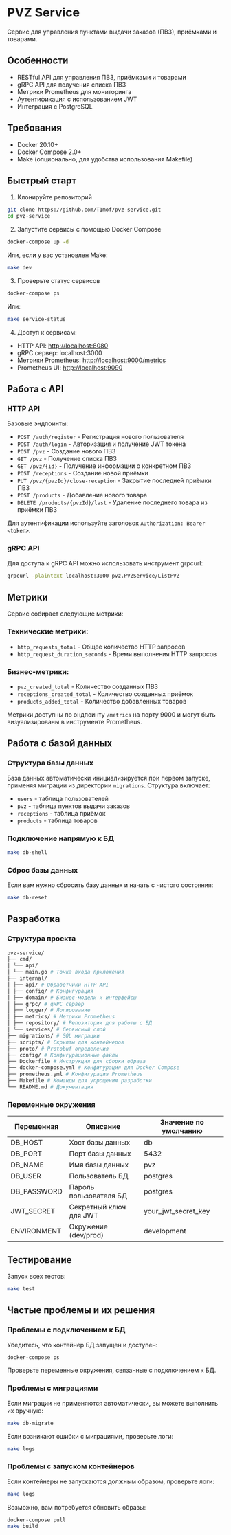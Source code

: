 # PVZ Service

Сервис для управления пунктами выдачи заказов (ПВЗ), приёмками и товарами.

## Особенности

- RESTful API для управления ПВЗ, приёмками и товарами
- gRPC API для получения списка ПВЗ
- Метрики Prometheus для мониторинга
- Аутентификация с использованием JWT
- Интеграция с PostgreSQL

## Требования

- Docker 20.10+
- Docker Compose 2.0+
- Make (опционально, для удобства использования Makefile)

## Быстрый старт

1. Клонируйте репозиторий
```bash
git clone https://github.com/T1mof/pvz-service.git
cd pvz-service
```

2. Запустите сервисы с помощью Docker Compose
```bash
docker-compose up -d
```
Или, если у вас установлен Make:
```bash
make dev
```

3. Проверьте статус сервисов
```bash
docker-compose ps
```
Или:
```bash
make service-status
```

4. Доступ к сервисам:
- HTTP API: [http://localhost:8080](http://localhost:8080)
- gRPC сервер: localhost:3000
- Метрики Prometheus: [http://localhost:9000/metrics](http://localhost:9000/metrics)
- Prometheus UI: [http://localhost:9090](http://localhost:9090)

## Работа с API

### HTTP API

Базовые эндпоинты:

- `POST /auth/register` - Регистрация нового пользователя
- `POST /auth/login` - Авторизация и получение JWT токена
- `POST /pvz` - Создание нового ПВЗ
- `GET /pvz` - Получение списка ПВЗ
- `GET /pvz/{id}` - Получение информации о конкретном ПВЗ
- `POST /receptions` - Создание новой приёмки
- `PUT /pvz/{pvzId}/close-reception` - Закрытие последней приёмки ПВЗ
- `POST /products` - Добавление нового товара
- `DELETE /products/{pvzId}/last` - Удаление последнего товара из приёмки ПВЗ

Для аутентификации используйте заголовок `Authorization: Bearer <token>`.

### gRPC API

Для доступа к gRPC API можно использовать инструмент grpcurl:
```bash
grpcurl -plaintext localhost:3000 pvz.PVZService/ListPVZ
```

## Метрики

Сервис собирает следующие метрики:

### Технические метрики:
- `http_requests_total` - Общее количество HTTP запросов
- `http_request_duration_seconds` - Время выполнения HTTP запросов

### Бизнес-метрики:
- `pvz_created_total` - Количество созданных ПВЗ
- `receptions_created_total` - Количество созданных приёмок
- `products_added_total` - Количество добавленных товаров

Метрики доступны по эндпоинту `/metrics` на порту 9000 и могут быть визуализированы в инструменте Prometheus.

## Работа с базой данных

### Структура базы данных

База данных автоматически инициализируется при первом запуске, применяя миграции из директории `migrations`. Структура включает:

- `users` - таблица пользователей
- `pvz` - таблица пунктов выдачи заказов
- `receptions` - таблица приёмок
- `products` - таблица товаров

### Подключение напрямую к БД
```bash
make db-shell
```

### Сброс базы данных

Если вам нужно сбросить базу данных и начать с чистого состояния:
```bash
make db-reset
```

## Разработка

### Структура проекта

```bash
pvz-service/
├── cmd/
│ └── api/
│ └── main.go # Точка входа приложения
├── internal/
│ ├── api/ # Обработчики HTTP API
│ ├── config/ # Конфигурация
│ ├── domain/ # Бизнес-модели и интерфейсы
│ ├── grpc/ # gRPC сервер
│ ├── logger/ # Логирование
│ ├── metrics/ # Метрики Prometheus
│ ├── repository/ # Репозитории для работы с БД
│ └── services/ # Сервисный слой
├── migrations/ # SQL миграции
├── scripts/ # Скрипты для контейнеров
├── proto/ # Protobuf определения
├── config/ # Конфигурационные файлы
├── Dockerfile # Инструкция для сборки образа
├── docker-compose.yml # Конфигурация для Docker Compose
├── prometheus.yml # Конфигурация Prometheus
├── Makefile # Команды для упрощения разработки
└── README.md # Документация
```

### Переменные окружения

| Переменная     | Описание                       | Значение по умолчанию |
|----------------|--------------------------------|-----------------------|
| DB_HOST        | Хост базы данных               | db                    |
| DB_PORT        | Порт базы данных               | 5432                  |
| DB_NAME        | Имя базы данных                | pvz                   |
| DB_USER        | Пользователь БД                | postgres              |
| DB_PASSWORD    | Пароль пользователя БД         | postgres              |
| JWT_SECRET     | Секретный ключ для JWT         | your_jwt_secret_key   |
| ENVIRONMENT    | Окружение (dev/prod)           | development           |

## Тестирование

Запуск всех тестов:
```bash
make test
```

## Частые проблемы и их решения

### Проблемы с подключением к БД

Убедитесь, что контейнер БД запущен и доступен:
```bash
docker-compose ps
```

Проверьте переменные окружения, связанные с подключением к БД.

### Проблемы с миграциями

Если миграции не применяются автоматически, вы можете выполнить их вручную:
```bash
make db-migrate
```

Если возникают ошибки с миграциями, проверьте логи:
```bash
make logs
```

### Проблемы с запуском контейнеров

Если контейнеры не запускаются должным образом, проверьте логи:
```bash
make logs
```

Возможно, вам потребуется обновить образы:
```bash
docker-compose pull
make build
```
